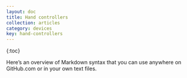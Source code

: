 ```yaml
---
layout: doc
title: Hand controllers
collection: articles
category: devices
key: hand-controllers
---
```


{:toc}

Here&rsquo;s an overview of Markdown syntax that you can use anywhere on GitHub.com or in your own text files.

